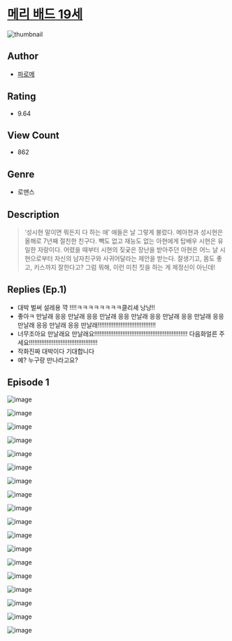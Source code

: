 # [메리 배드 19세](https://comic.naver.com/challenge/list?titleId=811072)
![thumbnail](https://image-comic.pstatic.net/user_contents_data/challenge_comic/2023/05/25/365653/upload_3775252774262224438_480x623.jpeg)

## Author
- [파로메](https://comic.naver.com/artistTitle?id=365653)

## Rating
- 9.64

## View Count
- 862

## Genre
- 로맨스

## Description
> ‘성시현 말이면 뭐든지 다 하는 애’ 애들은 날 그렇게 불렀다. 메아현과 성시현은 올해로 7년째 절친한 친구다. 빽도 없고 재능도 없는 아현에게 탑배우 시현은 유일한 자랑이다. 어렸을 때부터 시현의 짖궂은 장난을 받아주던 아현은 어느 날 시현으로부터 자신의 남자친구와 사귀어달라는 제안을 받는다. 잘생기고, 몸도 좋고, 키스까지 잘한다고? 그럼 뭐해, 이런 미친 짓을 하는 게 제정신이 아닌데!

## Replies (Ep.1)
- 대박 벌써 설레용 꺅 !!!!ㅋㅋㅋㅋㅋㅋㅋㅋ클리셰 낭낭!!
- 좋아ㅋ 만날래 응응 만날래 응응 만날래 응응 만날래 응응 만날래 응응 만날래 응응 만날래 응응 만날래 응응 만날래!!!!!!!!!!!!!!!!!!!!!!!!!!!!!!!!!
- 너무조아요 만날래요 만날래요!!!!!!!!!!!!!!!!!!!!!!!!!!!!!!!!!!!!!!!!!!!!!!!!!!!!! 다음화얼른 주세요!!!!!!!!!!!!!!!!!!!!!!!!!!!!!!!!!!!!!!!
- 작화진짜 대박이다 기대합니다
- 예? 누구랑 만나라고요?

## Episode 1
![image](https://image-comic.pstatic.net/user_contents_data/challenge_comic/2023/05/25/365653/upload_4050255827946780213.jpeg)

![image](https://image-comic.pstatic.net/user_contents_data/challenge_comic/2023/05/25/365653/upload_3474861580483900258.jpeg)

![image](https://image-comic.pstatic.net/user_contents_data/challenge_comic/2023/05/25/365653/upload_3763093270137221941.jpeg)

![image](https://image-comic.pstatic.net/user_contents_data/challenge_comic/2023/05/25/365653/upload_7365971653478921521.jpeg)

![image](https://image-comic.pstatic.net/user_contents_data/challenge_comic/2023/05/25/365653/upload_3545571374387966818.jpeg)

![image](https://image-comic.pstatic.net/user_contents_data/challenge_comic/2023/05/25/365653/upload_7004565497079542115.jpeg)

![image](https://image-comic.pstatic.net/user_contents_data/challenge_comic/2023/05/25/365653/upload_3991939925215896633.jpeg)

![image](https://image-comic.pstatic.net/user_contents_data/challenge_comic/2023/05/25/365653/upload_7234530531523965491.jpeg)

![image](https://image-comic.pstatic.net/user_contents_data/challenge_comic/2023/05/25/365653/upload_3761124943198499888.jpeg)

![image](https://image-comic.pstatic.net/user_contents_data/challenge_comic/2023/05/25/365653/upload_3905011633916819250.jpeg)

![image](https://image-comic.pstatic.net/user_contents_data/challenge_comic/2023/05/25/365653/upload_7220786657702012258.jpeg)

![image](https://image-comic.pstatic.net/user_contents_data/challenge_comic/2023/05/25/365653/upload_3979267143139537712.jpeg)

![image](https://image-comic.pstatic.net/user_contents_data/challenge_comic/2023/05/25/365653/upload_7291663385663517488.jpeg)

![image](https://image-comic.pstatic.net/user_contents_data/challenge_comic/2023/05/25/365653/upload_4062862818861660259.jpeg)

![image](https://image-comic.pstatic.net/user_contents_data/challenge_comic/2023/05/25/365653/upload_3472618572498481465.jpeg)

![image](https://image-comic.pstatic.net/user_contents_data/challenge_comic/2023/05/25/365653/upload_7305745011472349236.jpeg)

![image](https://image-comic.pstatic.net/user_contents_data/challenge_comic/2023/05/25/365653/upload_3558800526414000179.jpeg)

![image](https://image-comic.pstatic.net/user_contents_data/challenge_comic/2023/05/25/365653/upload_7003432102552298288.jpeg)
